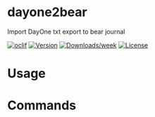 dayone2bear
===========

Import DayOne txt export to bear journal

[![oclif](https://img.shields.io/badge/cli-oclif-brightgreen.svg)](https://oclif.io)
[![Version](https://img.shields.io/npm/v/dayone2bear.svg)](https://npmjs.org/package/dayone2bear)
[![Downloads/week](https://img.shields.io/npm/dw/dayone2bear.svg)](https://npmjs.org/package/dayone2bear)
[![License](https://img.shields.io/npm/l/dayone2bear.svg)](https://github.com/jmeischner/dayone2bear/blob/master/package.json)

<!-- toc -->
# Usage
<!-- usage -->
# Commands
<!-- commands -->
